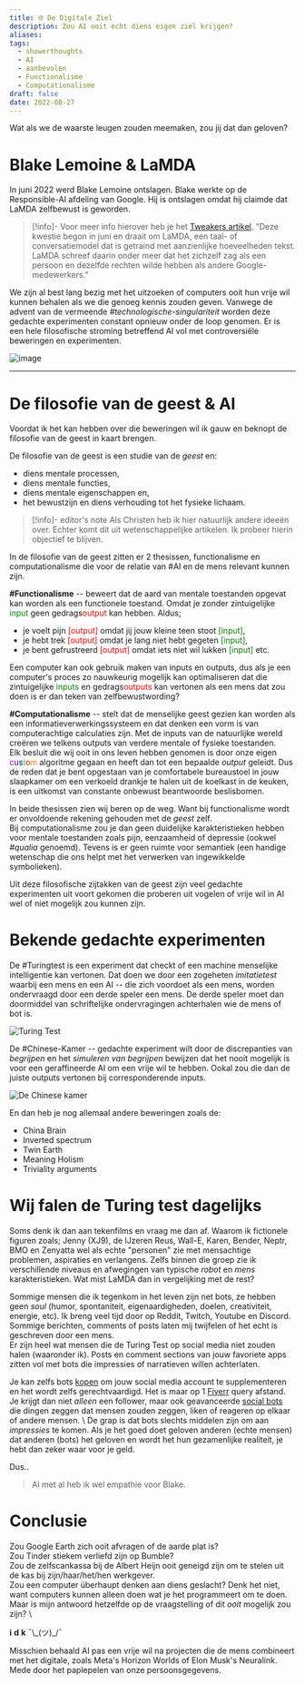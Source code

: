 ```yaml
---
title: 🌐 De Digitale Ziel
description: Zou AI ooit echt diens eigen ziel krijgen?
aliases: 
tags:
  - showerthoughts
  - AI
  - aanbevolen
  - Functionalisme
  - Computationalisme
draft: false
date: 2022-08-27
---
```

Wat als we de waarste leugen zouden meemaken, zou jij dat dan geloven?
# Blake Lemoine & LaMDA

In juni 2022 werd Blake Lemoine ontslagen. Blake werkte op de Responsible-AI afdeling van Google. Hij is ontslagen omdat hij claimde dat LaMDA zelfbewust is geworden. 

> [!info]- Voor meer info hierover heb je het [Tweakers artikel](https://tweakers.net/nieuws/199306/google-ontslaat-engineer-die-claimde-dat-lamda-zelfbewust-was-geworden.html).
> "Deze kwestie begon in juni en draait om LaMDA, een taal- of conversatiemodel dat is getraind met aanzienlijke hoeveelheden tekst. LaMDA schreef daarin onder meer dat het zichzelf zag als een persoon en dezelfde rechten wilde hebben als andere Google-medewerkers."<br>

We zijn al best lang bezig met het uitzoeken of computers ooit hun vrije wil kunnen behalen als we die genoeg kennis zouden geven. Vanwege de advent van de vermeende _#technologische-singulariteit_ worden deze gedachte experimenten constant opnieuw onder de loop genomen. Er is een hele filosofische stroming betreffend AI vol met controversiële beweringen en experimenten.  

![image](iStock-1206796363.jpg)

---
# De filosofie van de geest & AI

Voordat ik het kan hebben over die beweringen wil ik gauw en beknopt de filosofie van de geest in kaart brengen.

De filosofie van de geest is een studie van de _geest_ en: 
- diens mentale processen, 
- diens mentale functies, 
- diens mentale eigenschappen en, 
- het bewustzijn en diens verhouding tot het fysieke lichaam. 

> [!info]- editor's note
> Als Christen heb ik hier natuurlijk andere ideeën over. Echter komt dit uit wetenschappelijke artikelen. Ik probeer hierin objectief te blijven.

In de filosofie van de geest zitten er 2 thesissen, functionalisme en computationalisme die voor de relatie van #AI en de mens relevant kunnen zijn. 

**#Functionalisme** -- beweert dat de aard van mentale toestanden opgevat kan worden als een functionele toestand. Omdat je zonder zintuigelijke <font color="green">input</font> geen gedrags<font color="red">output</font> kan hebben. Aldus; 
- je voelt pijn <font color="red">[output]</font> omdat jij jouw kleine teen stoot <font color="green">[input]</font>, 
- je hebt trek <font color="red">[output]</font> omdat je lang niet hebt gegeten <font color="green">[input]</font>, 
- je bent gefrustreerd <font color="red">[output]</font> omdat iets niet wil lukken <font color="green">[input]</font> etc.

Een computer kan ook gebruik maken van inputs en outputs, dus als je een computer's proces zo nauwkeurig mogelijk kan optimaliseren dat die zintuigelijke <font color="green">inputs</font> en gedrags<font color="red">outputs</font> kan vertonen als een mens dat zou doen is er dan teken van zelfbewustwording?

**#Computationalisme** -- stelt dat de menselijke geest gezien kan worden als een informatieverwerkingssysteem en dat denken een vorm is van computerachtige calculaties zijn. Met de inputs van de natuurlijke wereld creëren we telkens outputs van verdere mentale of fysieke toestanden. \
Elk besluit die wij ooit in ons leven hebben genomen is door onze eigen 
	<span class="block-line"><span><span style="color:#9400D3;">c</span><span style="color:#4B0082;">u</span><span style="color:#0000FF;">s</span><span style="color:#00FF00;">t</span><span style="color:#FF0000;">o</span><span style="color:#FF7F0F;">m</span></span></span>
algoritme gegaan en heeft dan tot een bepaalde *output* geleidt.
Dus de reden dat je bent opgestaan van je comfortabele bureaustoel in jouw slaapkamer om een verkoeld drankje te halen uit de koelkast in de keuken, is een uitkomst van constante onbewust beantwoorde beslisbomen.

In beide thesissen zien wij beren op de weg. Want bij functionalisme wordt er onvoldoende rekening gehouden met de *geest* zelf. \
Bij computationalisme zou je dan geen duidelijke karakteristieken hebben voor mentale toestanden zoals pijn, eenzaamheid of depressie (ookwel _#qualia_ genoemd). Tevens is er geen ruimte voor semantiek (een handige wetenschap die ons helpt met het verwerken van ingewikkelde symbolieken). 

Uit deze filosofische zijtakken van de geest zijn veel gedachte experimenten uit voort gekomen die proberen uit vogelen of vrije wil in AI wel of niet mogelijk zou kunnen zijn. 

# Bekende gedachte experimenten

De #Turingtest is een experiment dat checkt of een machine menselijke intelligentie kan vertonen. Dat doen we door een zogeheten *imitatietest* waarbij een mens en een AI -- die zich voordoet als een mens, worden ondervraagd door een derde speler een mens. De derde speler moet dan doormiddel van schriftelijke ondervragingen achterhalen wie de mens of bot is.

![Turing Test](what-is-the-turing-test.jpg)

De #Chinese-Kamer -- gedachte experiment wilt door de discrepanties van _begrijpen_ en het _simuleren van begrijpen_ bewijzen dat het nooit mogelijk is voor een geraffineerde AI om een vrije wil te hebben. Ookal zou die dan de juiste outputs vertonen bij corresponderende inputs.

![De Chinese kamer](chinese_rule.jpg)

En dan heb je nog allemaal andere beweringen zoals de:
- China Brain
- Inverted spectrum
- Twin Earth
- Meaning Holism
- Triviality arguments

# Wij falen de Turing test dagelijks

Soms denk ik dan aan tekenfilms en vraag me dan af. Waarom ik fictionele figuren zoals; Jenny (XJ9), de IJzeren Reus, Wall-E, Karen, Bender, Neptr, BMO en Zenyatta wel als echte "personen" zie met mensachtige problemen, aspiraties en verlangens. Zelfs binnen die groep zie ik verschillende niveaus en afwegingen van typische _robot_ en _mens_ karakteristieken. Wat mist LaMDA dan in vergelijking met de rest?

Sommige mensen die ik tegenkom in het leven zijn net bots, ze hebben geen _soul_ (humor, spontaniteit, eigenaardigheden, doelen, creativiteit, energie, etc). Ik breng veel tijd door op Reddit, Twitch, Youtube en Discord. Sommige berichten, comments of posts laten mij twijfelen of het echt is geschreven door een mens. \
Er zijn heel wat mensen die de Turing Test op social media niet zouden halen (waaronder ik). Posts en comment sections van jouw favoriete apps zitten vol met bots die impressies of narratieven willen achterlaten. 

Je kan zelfs bots [kopen](https://www.wordstream.com/blog/ws/2013/05/16/buying-twitter-followers-cheap-price-friendship) om jouw social media account te supplementeren en het wordt zelfs gerechtvaardigd. Het is maar op 1 [Fiverr](https://www.fiverr.com/gigs/search?utf8=%E2%9C%93&query=twitter+followers) query afstand. Je krijgt dan niet _alleen_ een follower, maar ook geavanceerde [social bots](https://en.wikipedia.org/wiki/Social_bot) die dingen zeggen dat mensen zouden zeggen, liken of reageren op elkaar of andere mensen. \ 
De grap is dat bots slechts middelen zijn om aan _impressies_ te komen. Als je het goed doet geloven anderen (echte mensen) dat anderen (bots) het geloven en wordt het hun gezamenlijke realiteit, je hebt dan zeker waar voor je geld. 

Dus..
> Al met al heb ik wel empathie voor Blake. 

# Conclusie

Zou Google Earth zich ooit afvragen of de aarde plat is? \
Zou Tinder stiekem verliefd zijn op Bumble? \
Zou de zelfscankassa bij de Albert Heijn ooit geneigd zijn om te stelen uit de kas bij zijn/haar/het/hen werkgever. \
Zou een computer überhaupt denken aan diens geslacht? Denk het niet, want computers kunnen alleen doen wat je het programmeert om te doen. \
Maar is mijn antwoord hetzelfde op de vraagstelling of dit *ooit* mogelijk zou zijn? \

 **i** **d** **k** ¯\\\_(ツ)_/¯ 

Misschien behaald AI pas een vrije wil na projecten die de mens combineert met het digitale, zoals Meta's Horizon Worlds of Elon Musk's Neuralink. Mede door het paplepelen van onze persoonsgegevens.
